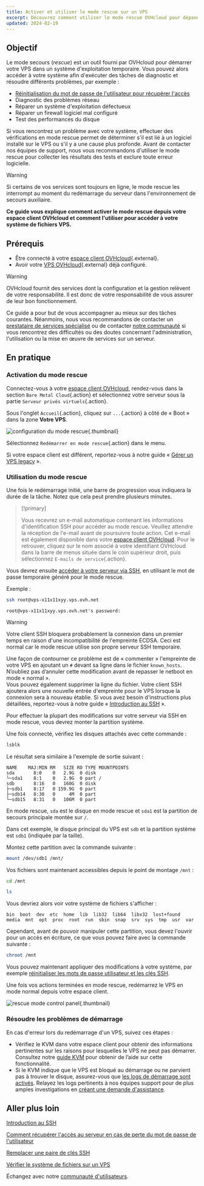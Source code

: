 ```yaml
---
title: Activer et utiliser le mode rescue sur un VPS
excerpt: Découvrez comment utiliser le mode rescue OVHcloud pour dépanner votre VPS et effectuer des vérifications système
updated: 2024-02-19
---
```


## Objectif

Le mode secours (*rescue*) est un outil fourni par OVHcloud pour démarrer votre VPS dans un système d'exploitation temporaire. Vous pouvez alors accéder à votre système afin d'exécuter des tâches de diagnostic et résoudre différents problèmes, par exemple :

- [Réinitialisation du mot de passe de l'utilisateur pour récupérer l'accès](/pages/bare_metal_cloud/dedicated_servers/replacing-user-password)
- Diagnostic des problèmes réseau
- Réparer un système d'exploitation défectueux
- Réparer un firewall logiciel mal configuré
- Test des performances du disque

Si vous rencontrez un problème avec votre système, effectuer des vérifications en mode rescue permet de déterminer s'il est lié à un logiciel installé sur le VPS ou s'il y a une cause plus profonde. Avant de contacter nos équipes de support, nous vous recommandons d'utiliser le mode rescue pour collecter les résultats des tests et exclure toute erreur logicielle.

> [!warning]
>
> Si certains de vos services sont toujours en ligne, le mode rescue les interrompt au moment du redémarrage du serveur dans l'environnement de secours auxiliaire.
>

**Ce guide vous explique comment activer le mode rescue depuis votre espace client OVHcloud et comment l'utiliser pour accéder à votre système de fichiers VPS.**

## Prérequis

- Être connecté à votre [espace client OVHcloud](/links/manager){.external}.
- Avoir votre [VPS OVHcloud](https://www.ovhcloud.com/fr-ca/vps/){.external} déjà configuré.

> [!warning]
> OVHcloud fournit des services dont la configuration et la gestion relèvent de votre responsabilité. Il est donc de votre responsabilité de vous assurer de leur bon fonctionnement.
>
> Ce guide a pour but de vous accompagner au mieux sur des tâches courantes. Néanmoins, nous vous recommandons de contacter un [prestataire de services spécialisé](https://partner.ovhcloud.com/fr-ca/directory/) ou de contacter [notre communauté](/links.community) si vous rencontrez des difficultés ou des doutes concernant l'administration, l'utilisation ou la mise en œuvre de services sur un serveur.
>

## En pratique

### Activation du mode rescue

Connectez-vous à votre [espace client OVHcloud](/links/manager), rendez-vous dans la section `Bare Metal Cloud`{.action} et sélectionnez votre serveur sous la partie `Serveur privés virtuels`{.action}.

Sous l'onglet `Accueil`{.action}, cliquez sur `...`{.action} à côté de « Boot » dans la zone **Votre VPS**.

![configuration du mode rescue](images/rescue_new.png){.thumbnail}

Sélectionnez `Redémarrer en mode rescue`{.action} dans le menu.

Si votre espace client est différent, reportez-vous à notre guide « [Gérer un VPS legacy](/pages/bare_metal_cloud/virtual_private_servers/vps_legacy_control_panel) ».

### Utilisation du mode rescue

Une fois le redémarrage initié, une barre de progression vous indiquera la durée de la tâche. Notez que cela peut prendre plusieurs minutes.

> [!primary]
>
> Vous recevrez un e-mail automatique contenant les informations d'identification SSH pour accéder au mode rescue. Veuillez attendre la réception de l'e-mail avant de poursuivre toute action. Cet e-mail est également disponible dans votre [espace client OVHcloud](/links/manager). Pour le retrouver, cliquez sur le nom associé à votre identifiant OVHcloud dans la barre de menus située dans le coin supérieur droit, puis sélectionnez `E-mails de service`{.action}.
>

Vous devrez ensuite [accéder à votre serveur via SSH](/pages/bare_metal_cloud/dedicated_servers/ssh_introduction), en utilisant le mot de passe temporaire généré pour le mode rescue.

Exemple :

```bash
ssh root@vps-x11x11xyy.vps.ovh.net
```

```console
root@vps-x11x11xyy.vps.ovh.net's password:
```

> [!warning]
>
> Votre client SSH bloquera probablement la connexion dans un premier temps en raison d'une incompatibilité de l'empreinte ECDSA. Ceci est normal car le mode rescue utilise son propre serveur SSH temporaire.
>
> Une façon de contourner ce problème est de « commenter » l'empreinte de votre VPS en ajoutant un `#` devant sa ligne dans le fichier `known_hosts`. N’oubliez pas d’annuler cette modification avant de repasser le netboot en mode « normal ».<br>Vous pouvez également supprimer la ligne du fichier. Votre client SSH ajoutera alors une nouvelle entrée d'empreinte pour le VPS lorsque la connexion sera à nouveau établie. Si vous avez besoin d'instructions plus détaillées, reportez-vous à notre guide « [Introduction au SSH](/pages/bare_metal_cloud/dedicated_servers/ssh_introduction#login) ».
>

Pour effectuer la plupart des modifications sur votre serveur via SSH en mode rescue, vous devrez monter la partition système.

Une fois connecté, vérifiez les disques attachés avec cette commande :

```bash
lsblk
```

Le résultat sera similaire à l'exemple de sortie suivant :

```console
NAME    MAJ:MIN RM   SIZE RO TYPE MOUNTPOINTS
sda       8:0    0   2.9G  0 disk
└─sda1    8:1    0   2.9G  0 part /
sdb       8:16   0   160G  0 disk
├─sdb1    8:17   0 159.9G  0 part
├─sdb14   8:30   0     4M  0 part
└─sdb15   8:31   0   106M  0 part
```

En mode rescue, `sda` est le disque en mode rescue et `sda1` est la partition de secours principale montée sur `/`.

Dans cet exemple, le disque principal du VPS est `sdb` et la partition système est `sdb1` (indiquée par la taille).

Montez cette partition avec la commande suivante :

```bash
mount /dev/sdb1 /mnt/
```

Vos fichiers sont maintenant accessibles depuis le point de montage `/mnt` :


```bash
cd /mnt
```

```bash
ls
```

Vous devriez alors voir votre système de fichiers s'afficher :

```console
bin  boot  dev  etc  home  lib  lib32  lib64  libx32  lost+found  media  mnt  opt  proc  root  run  sbin  snap  srv  sys  tmp  usr  var
```

Cependant, avant de pouvoir manipuler cette partition, vous devez l'ouvrir pour un accès en écriture, ce que vous pouvez faire avec la commande suivante :

```bash
chroot /mnt
```

Vous pouvez maintenant appliquer des modifications à votre système, par exemple [réinitialiser les mots de passe utilisateur et les clés SSH](#gofurther).

Une fois vos actions terminées en mode rescue, redémarrez le VPS en mode normal depuis votre espace client.

![rescue mode control panel](images/rescue_exit.png){.thumbnail}

### Résoudre les problèmes de démarrage

En cas d'erreur lors du redémarrage d'un VPS, suivez ces étapes :

- Vérifiez le KVM dans votre espace client pour obtenir des informations pertinentes sur les raisons pour lesquelles le VPS ne peut pas démarrer. Consultez notre [guide KVM](/pages/bare_metal_cloud/virtual_private_servers/using_kvm_for_vps) pour obtenir de l’aide sur cette fonctionnalité.
- Si le KVM indique que le VPS est bloqué au démarrage ou ne parvient pas à trouver le disque, assurez-vous que [les logs de démarrage sont activés](/pages/bare_metal_cloud/virtual_private_servers/bootlog_display_kvm). Relayez les logs pertinents à nos équipes support pour de plus amples investigations en [créant une demande d'assistance](https://help.ovhcloud.com/csm?id=csm_get_help).

<a name="gofurther"></a>

## Aller plus loin

[Introduction au SSH](/pages/bare_metal_cloud/dedicated_servers/ssh_introduction)

[Comment récupérer l'accès au serveur en cas de perte du mot de passe de l'utilisateur](/pages/bare_metal_cloud/dedicated_servers/replacing-user-password)

[Remplacer une paire de clés SSH](/pages/bare_metal_cloud/dedicated_servers/replacing-lost-ssh-key)

[Vérifier le système de fichiers sur un VPS](/pages/bare_metal_cloud/virtual_private_servers/check-filesystem)

Échangez avec notre [communauté d'utilisateurs](/links/community).

